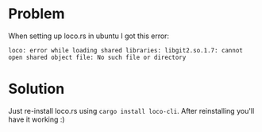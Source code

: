 # Problem
When setting up loco.rs in ubuntu I got this error:
```
loco: error while loading shared libraries: libgit2.so.1.7: cannot open shared object file: No such file or directory

```
# Solution
Just re-install loco.rs using `cargo install loco-cli`. After reinstalling you'll have it working :)
